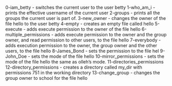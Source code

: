 0-iam_betty - switches the current user to the user betty
1-who_am_i - prints the effective username of the current user
2-groups - prints all the groups the current user is part of.
3-new_owner - changes the owner of the file hello to the user betty
4-empty - creates an empty file called hello
5-execute - adds execute permission to the owner of the file hello
6-multiple_permissions - adds execute permission to the owner and the group owner, and read permission to other users, to the file hello
7-everybody - adds execution permission to the owner, the group owner and the other users, to the file hello
8-James_Bond - sets the permission to the file hel
9-John_Doe - sets the mode of the file hello
10-mirror_permissions - sets the mode of the file hello the same as olleh’s mode.
11-directories_permissions
12-directory_permissions - creates a directory called my_dir with permissions 751 in the working directory
13-change_group - changes the group owner to school for the file hello
